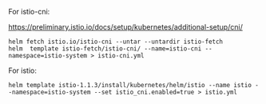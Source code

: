 For istio-cni:

https://preliminary.istio.io/docs/setup/kubernetes/additional-setup/cni/

```
helm fetch istio.io/istio-cni --untar --untardir istio-fetch
helm  template istio-fetch/istio-cni/ --name=istio-cni --namespace=istio-system > istio-cni.yml
```

For istio:
```
helm template istio-1.1.3/install/kubernetes/helm/istio --name istio --namespace=istio-system --set istio_cni.enabled=true > istio.yml
```